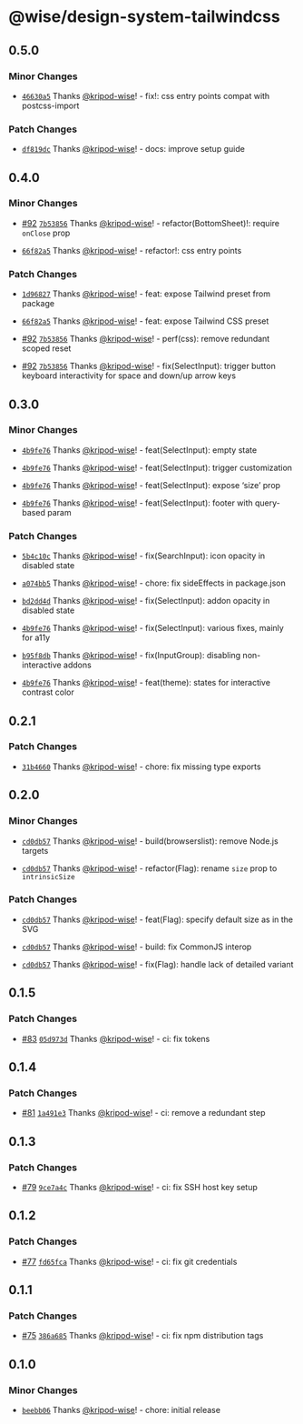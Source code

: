 # @wise/design-system-tailwindcss

## 0.5.0

### Minor Changes

- [`46630a5`](https://github.com/transferwise/design-system-web-tailwindcss/commit/46630a5713380d662045a1e18801e96f6339047c) Thanks [@kripod-wise](https://github.com/kripod-wise)! - fix!: css entry points compat with postcss-import

### Patch Changes

- [`df819dc`](https://github.com/transferwise/design-system-web-tailwindcss/commit/df819dcf44dc2874dd3eb0a20cf3e17b514c9317) Thanks [@kripod-wise](https://github.com/kripod-wise)! - docs: improve setup guide

## 0.4.0

### Minor Changes

- [#92](https://github.com/transferwise/design-system-web-tailwindcss/pull/92) [`7b53856`](https://github.com/transferwise/design-system-web-tailwindcss/commit/7b53856b3cc9bad3b979c805d2fad7a7f0626833) Thanks [@kripod-wise](https://github.com/kripod-wise)! - refactor(BottomSheet)!: require `onClose` prop

- [`66f82a5`](https://github.com/transferwise/design-system-web-tailwindcss/commit/66f82a54bd9b45afe7c8a7e4fe9ebc1c16760bef) Thanks [@kripod-wise](https://github.com/kripod-wise)! - refactor!: css entry points

### Patch Changes

- [`1d96827`](https://github.com/transferwise/design-system-web-tailwindcss/commit/1d968276f4effa2cb55adade56411e9e0f2664d2) Thanks [@kripod-wise](https://github.com/kripod-wise)! - feat: expose Tailwind preset from package

- [`66f82a5`](https://github.com/transferwise/design-system-web-tailwindcss/commit/66f82a54bd9b45afe7c8a7e4fe9ebc1c16760bef) Thanks [@kripod-wise](https://github.com/kripod-wise)! - feat: expose Tailwind CSS preset

- [#92](https://github.com/transferwise/design-system-web-tailwindcss/pull/92) [`7b53856`](https://github.com/transferwise/design-system-web-tailwindcss/commit/7b53856b3cc9bad3b979c805d2fad7a7f0626833) Thanks [@kripod-wise](https://github.com/kripod-wise)! - perf(css): remove redundant scoped reset

- [#92](https://github.com/transferwise/design-system-web-tailwindcss/pull/92) [`7b53856`](https://github.com/transferwise/design-system-web-tailwindcss/commit/7b53856b3cc9bad3b979c805d2fad7a7f0626833) Thanks [@kripod-wise](https://github.com/kripod-wise)! - fix(SelectInput): trigger button keyboard interactivity for space and down/up arrow keys

## 0.3.0

### Minor Changes

- [`4b9fe76`](https://github.com/transferwise/design-system-web-tailwindcss/commit/4b9fe766ab8546b7d9cd6516af6045c396f0675a) Thanks [@kripod-wise](https://github.com/kripod-wise)! - feat(SelectInput): empty state

- [`4b9fe76`](https://github.com/transferwise/design-system-web-tailwindcss/commit/4b9fe766ab8546b7d9cd6516af6045c396f0675a) Thanks [@kripod-wise](https://github.com/kripod-wise)! - feat(SelectInput): trigger customization

- [`4b9fe76`](https://github.com/transferwise/design-system-web-tailwindcss/commit/4b9fe766ab8546b7d9cd6516af6045c396f0675a) Thanks [@kripod-wise](https://github.com/kripod-wise)! - feat(SelectInput): expose ‘size’ prop

- [`4b9fe76`](https://github.com/transferwise/design-system-web-tailwindcss/commit/4b9fe766ab8546b7d9cd6516af6045c396f0675a) Thanks [@kripod-wise](https://github.com/kripod-wise)! - feat(SelectInput): footer with query-based param

### Patch Changes

- [`5b4c10c`](https://github.com/transferwise/design-system-web-tailwindcss/commit/5b4c10c17fdca990a45363c7698e964f277db8de) Thanks [@kripod-wise](https://github.com/kripod-wise)! - fix(SearchInput): icon opacity in disabled state

- [`a074bb5`](https://github.com/transferwise/design-system-web-tailwindcss/commit/a074bb55f2f201720e68eed2a7640865aeff4eec) Thanks [@kripod-wise](https://github.com/kripod-wise)! - chore: fix sideEffects in package.json

- [`bd2dd4d`](https://github.com/transferwise/design-system-web-tailwindcss/commit/bd2dd4de36295e506e770746a8923ae0aa5f0d2d) Thanks [@kripod-wise](https://github.com/kripod-wise)! - fix(SelectInput): addon opacity in disabled state

- [`4b9fe76`](https://github.com/transferwise/design-system-web-tailwindcss/commit/4b9fe766ab8546b7d9cd6516af6045c396f0675a) Thanks [@kripod-wise](https://github.com/kripod-wise)! - fix(SelectInput): various fixes, mainly for a11y

- [`b95f8db`](https://github.com/transferwise/design-system-web-tailwindcss/commit/b95f8db56f1c9dd689e4ccede357659181528ba6) Thanks [@kripod-wise](https://github.com/kripod-wise)! - fix(InputGroup): disabling non-interactive addons

- [`4b9fe76`](https://github.com/transferwise/design-system-web-tailwindcss/commit/4b9fe766ab8546b7d9cd6516af6045c396f0675a) Thanks [@kripod-wise](https://github.com/kripod-wise)! - feat(theme): states for interactive contrast color

## 0.2.1

### Patch Changes

- [`31b4660`](https://github.com/transferwise/design-system-web-tailwindcss/commit/31b46603176bbf718d9e7d87e3b88da57d7bc8f3) Thanks [@kripod-wise](https://github.com/kripod-wise)! - chore: fix missing type exports

## 0.2.0

### Minor Changes

- [`cd0db57`](https://github.com/transferwise/design-system-web-tailwindcss/commit/cd0db5764955e6ba8c366dabdb90cfacf9786a04) Thanks [@kripod-wise](https://github.com/kripod-wise)! - build(browserslist): remove Node.js targets

- [`cd0db57`](https://github.com/transferwise/design-system-web-tailwindcss/commit/cd0db5764955e6ba8c366dabdb90cfacf9786a04) Thanks [@kripod-wise](https://github.com/kripod-wise)! - refactor(Flag): rename `size` prop to `intrinsicSize`

### Patch Changes

- [`cd0db57`](https://github.com/transferwise/design-system-web-tailwindcss/commit/cd0db5764955e6ba8c366dabdb90cfacf9786a04) Thanks [@kripod-wise](https://github.com/kripod-wise)! - feat(Flag): specify default size as in the SVG

- [`cd0db57`](https://github.com/transferwise/design-system-web-tailwindcss/commit/cd0db5764955e6ba8c366dabdb90cfacf9786a04) Thanks [@kripod-wise](https://github.com/kripod-wise)! - build: fix CommonJS interop

- [`cd0db57`](https://github.com/transferwise/design-system-web-tailwindcss/commit/cd0db5764955e6ba8c366dabdb90cfacf9786a04) Thanks [@kripod-wise](https://github.com/kripod-wise)! - fix(Flag): handle lack of detailed variant

## 0.1.5

### Patch Changes

- [#83](https://github.com/transferwise/design-system-web-tailwindcss/pull/83) [`05d973d`](https://github.com/transferwise/design-system-web-tailwindcss/commit/05d973d7607e3b951a421eda24d7309a81dde844) Thanks [@kripod-wise](https://github.com/kripod-wise)! - ci: fix tokens

## 0.1.4

### Patch Changes

- [#81](https://github.com/transferwise/design-system-web-tailwindcss/pull/81) [`1a491e3`](https://github.com/transferwise/design-system-web-tailwindcss/commit/1a491e3a6d605fd9d532e8357781386f8b4aca85) Thanks [@kripod-wise](https://github.com/kripod-wise)! - ci: remove a redundant step

## 0.1.3

### Patch Changes

- [#79](https://github.com/transferwise/design-system-web-tailwindcss/pull/79) [`9ce7a4c`](https://github.com/transferwise/design-system-web-tailwindcss/commit/9ce7a4c271946ff99695c5685a2f09b9ad8242fe) Thanks [@kripod-wise](https://github.com/kripod-wise)! - ci: fix SSH host key setup

## 0.1.2

### Patch Changes

- [#77](https://github.com/transferwise/design-system-web-tailwindcss/pull/77) [`fd65fca`](https://github.com/transferwise/design-system-web-tailwindcss/commit/fd65fca048117146d0d26e190aeb066cb3d8826d) Thanks [@kripod-wise](https://github.com/kripod-wise)! - ci: fix git credentials

## 0.1.1

### Patch Changes

- [#75](https://github.com/transferwise/design-system-web-tailwindcss/pull/75) [`386a685`](https://github.com/transferwise/design-system-web-tailwindcss/commit/386a6851e945805f77612eca6514f04d90ef0a97) Thanks [@kripod-wise](https://github.com/kripod-wise)! - ci: fix npm distribution tags

## 0.1.0

### Minor Changes

- [`beebb06`](https://github.com/transferwise/design-system-web-tailwindcss/commit/beebb062f7bc85658e68f0988aabed4432d28ac9) Thanks [@kripod-wise](https://github.com/kripod-wise)! - chore: initial release
